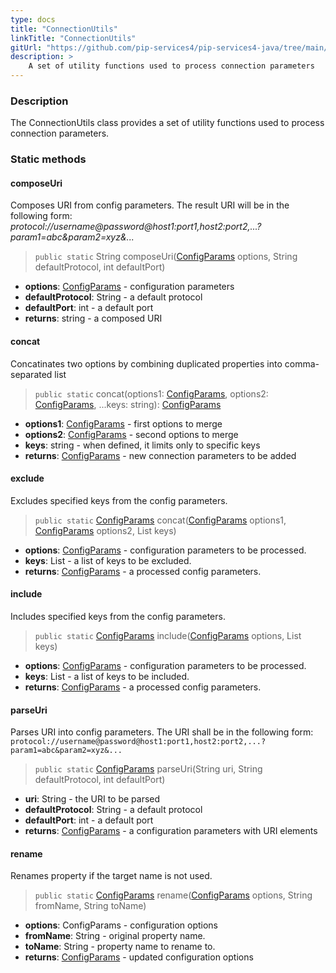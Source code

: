 ```yaml
---
type: docs
title: "ConnectionUtils"
linkTitle: "ConnectionUtils"
gitUrl: "https://github.com/pip-services4/pip-services4-java/tree/main/pip-services4-config-java"
description: >
    A set of utility functions used to process connection parameters
---
```


### Description

The ConnectionUtils class provides a set of utility functions used to process connection parameters.

### Static methods

#### composeUri
Composes URI from config parameters.
The result URI will be in the following form:
*protocol://username@password@host1:port1,host2:port2,...?param1=abc&param2=xyz&...*

> `public static` String composeUri([ConfigParams](../../../components/config/config_params) options, String defaultProtocol, int defaultPort)

- **options**: [ConfigParams](../../../components/config/config_params) - configuration parameters
- **defaultProtocol**: String - a default protocol
- **defaultPort**: int - a default port
- **returns**: string - a composed URI

#### concat
Concatinates two options by combining duplicated properties into comma-separated list

> `public static` concat(options1: [ConfigParams](../../../components/config/config_params), options2: [ConfigParams](../../../components/config/config_params), ...keys: string): [ConfigParams](../../../components/config/config_params)

- **options1**: [ConfigParams](../../../components/config/config_params) - first options to merge
- **options2**: [ConfigParams](../../../components/config/config_params) - second options to merge
- **keys**: string - when defined, it limits only to specific keys
- **returns**: [ConfigParams](../../../components/config/config_params) - new connection parameters to be added


#### exclude
Excludes specified keys from the config parameters.

> `public static` [ConfigParams](../../../components/config/config_params) concat([ConfigParams](../../../components/config/config_params) options1, [ConfigParams](../../../components/config/config_params) options2, List<String> keys)

- **options**: [ConfigParams](../../../components/config/config_params) - configuration parameters to be processed.
- **keys**: List<String> - a list of keys to be excluded.
- **returns**: [ConfigParams](../../../components/config/config_params) - a processed config parameters.


#### include
Includes specified keys from the config parameters.

> `public static` [ConfigParams](../../../components/config/config_params) include([ConfigParams](../../../components/config/config_params) options, List<String> keys)

- **options**: [ConfigParams](../../../components/config/config_params) - configuration parameters to be processed.
- **keys**: List<String> - a list of keys to be included.
- **returns**: [ConfigParams](../../../components/config/config_params) - a processed config parameters.


#### parseUri
Parses URI into config parameters.
The URI shall be in the following form:
`protocol://username@password@host1:port1,host2:port2,...?param1=abc&param2=xyz&...`

> `public static` [ConfigParams](../../../components/config/config_params) parseUri(String uri, String defaultProtocol, int defaultPort)

- **uri**: String - the URI to be parsed
- **defaultProtocol**: String - a default protocol
- **defaultPort**: int - a default port
- **returns**: [ConfigParams](../../../components/config/config_params) - a configuration parameters with URI elements


#### rename
Renames property if the target name is not used.

> `public static` [ConfigParams](../../../components/config/config_params) rename([ConfigParams](../../../components/config/config_params) options, String fromName, String toName)

- **options**: ConfigParams - configuration options 
- **fromName**: String - original property name.
- **toName**: String - property name to rename to.
- **returns**: [ConfigParams](../../../components/config/config_params) - updated configuration options
